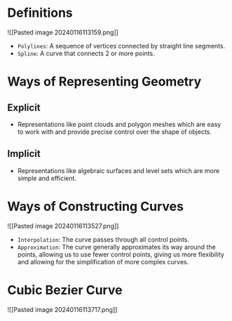 # Definitions
![[Pasted image 20240116113159.png]]
* `Polylines`: A sequence of vertices connected by straight line segments.
* `Spline`: A curve that connects 2 or more points.

# Ways of Representing Geometry
## Explicit
* Representations like point clouds and polygon meshes which are easy to work with and provide precise control over the shape of objects.
## Implicit
* Representations like algebraic surfaces and level sets which are more simple and efficient.


# Ways of Constructing Curves
![[Pasted image 20240116113527.png]]
* `Interpolation`: The curve passes through all control points.
* `Approximation`: The curve generally approximates its way around the points, allowing us to use fewer control points, giving us more flexibility and allowing for the simplification of more complex curves.

# Cubic Bezier Curve
![[Pasted image 20240116113717.png]]
